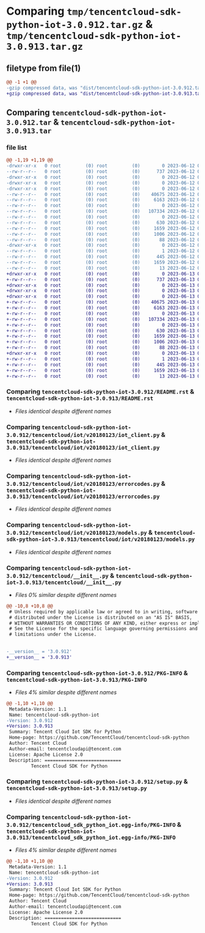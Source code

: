 # Comparing `tmp/tencentcloud-sdk-python-iot-3.0.912.tar.gz` & `tmp/tencentcloud-sdk-python-iot-3.0.913.tar.gz`

## filetype from file(1)

```diff
@@ -1 +1 @@
-gzip compressed data, was "dist/tencentcloud-sdk-python-iot-3.0.912.tar", last modified: Mon Jun 12 03:05:48 2023, max compression
+gzip compressed data, was "dist/tencentcloud-sdk-python-iot-3.0.913.tar", last modified: Tue Jun 13 02:13:19 2023, max compression
```

## Comparing `tencentcloud-sdk-python-iot-3.0.912.tar` & `tencentcloud-sdk-python-iot-3.0.913.tar`

### file list

```diff
@@ -1,19 +1,19 @@
-drwxr-xr-x   0 root         (0) root         (0)        0 2023-06-12 03:05:48.000000 tencentcloud-sdk-python-iot-3.0.912/
--rw-r--r--   0 root         (0) root         (0)      737 2023-06-12 03:05:48.000000 tencentcloud-sdk-python-iot-3.0.912/README.rst
-drwxr-xr-x   0 root         (0) root         (0)        0 2023-06-12 03:05:48.000000 tencentcloud-sdk-python-iot-3.0.912/tencentcloud/
-drwxr-xr-x   0 root         (0) root         (0)        0 2023-06-12 03:05:48.000000 tencentcloud-sdk-python-iot-3.0.912/tencentcloud/iot/
-drwxr-xr-x   0 root         (0) root         (0)        0 2023-06-12 03:05:48.000000 tencentcloud-sdk-python-iot-3.0.912/tencentcloud/iot/v20180123/
--rw-r--r--   0 root         (0) root         (0)    40675 2023-06-12 03:05:48.000000 tencentcloud-sdk-python-iot-3.0.912/tencentcloud/iot/v20180123/iot_client.py
--rw-r--r--   0 root         (0) root         (0)     6163 2023-06-12 03:05:48.000000 tencentcloud-sdk-python-iot-3.0.912/tencentcloud/iot/v20180123/errorcodes.py
--rw-r--r--   0 root         (0) root         (0)        0 2023-06-12 03:05:48.000000 tencentcloud-sdk-python-iot-3.0.912/tencentcloud/iot/v20180123/__init__.py
--rw-r--r--   0 root         (0) root         (0)   107334 2023-06-12 03:05:48.000000 tencentcloud-sdk-python-iot-3.0.912/tencentcloud/iot/v20180123/models.py
--rw-r--r--   0 root         (0) root         (0)        0 2023-06-12 03:05:48.000000 tencentcloud-sdk-python-iot-3.0.912/tencentcloud/iot/__init__.py
--rw-r--r--   0 root         (0) root         (0)      630 2023-06-12 03:05:48.000000 tencentcloud-sdk-python-iot-3.0.912/tencentcloud/__init__.py
--rw-r--r--   0 root         (0) root         (0)     1659 2023-06-12 03:05:48.000000 tencentcloud-sdk-python-iot-3.0.912/PKG-INFO
--rw-r--r--   0 root         (0) root         (0)     1006 2023-06-12 03:05:48.000000 tencentcloud-sdk-python-iot-3.0.912/setup.py
--rw-r--r--   0 root         (0) root         (0)       88 2023-06-12 03:05:48.000000 tencentcloud-sdk-python-iot-3.0.912/setup.cfg
-drwxr-xr-x   0 root         (0) root         (0)        0 2023-06-12 03:05:48.000000 tencentcloud-sdk-python-iot-3.0.912/tencentcloud_sdk_python_iot.egg-info/
--rw-r--r--   0 root         (0) root         (0)        1 2023-06-12 03:05:48.000000 tencentcloud-sdk-python-iot-3.0.912/tencentcloud_sdk_python_iot.egg-info/dependency_links.txt
--rw-r--r--   0 root         (0) root         (0)      445 2023-06-12 03:05:48.000000 tencentcloud-sdk-python-iot-3.0.912/tencentcloud_sdk_python_iot.egg-info/SOURCES.txt
--rw-r--r--   0 root         (0) root         (0)     1659 2023-06-12 03:05:48.000000 tencentcloud-sdk-python-iot-3.0.912/tencentcloud_sdk_python_iot.egg-info/PKG-INFO
--rw-r--r--   0 root         (0) root         (0)       13 2023-06-12 03:05:48.000000 tencentcloud-sdk-python-iot-3.0.912/tencentcloud_sdk_python_iot.egg-info/top_level.txt
+drwxr-xr-x   0 root         (0) root         (0)        0 2023-06-13 02:13:19.000000 tencentcloud-sdk-python-iot-3.0.913/
+-rw-r--r--   0 root         (0) root         (0)      737 2023-06-13 02:13:19.000000 tencentcloud-sdk-python-iot-3.0.913/README.rst
+drwxr-xr-x   0 root         (0) root         (0)        0 2023-06-13 02:13:19.000000 tencentcloud-sdk-python-iot-3.0.913/tencentcloud/
+drwxr-xr-x   0 root         (0) root         (0)        0 2023-06-13 02:13:19.000000 tencentcloud-sdk-python-iot-3.0.913/tencentcloud/iot/
+drwxr-xr-x   0 root         (0) root         (0)        0 2023-06-13 02:13:19.000000 tencentcloud-sdk-python-iot-3.0.913/tencentcloud/iot/v20180123/
+-rw-r--r--   0 root         (0) root         (0)    40675 2023-06-13 02:13:19.000000 tencentcloud-sdk-python-iot-3.0.913/tencentcloud/iot/v20180123/iot_client.py
+-rw-r--r--   0 root         (0) root         (0)     6163 2023-06-13 02:13:19.000000 tencentcloud-sdk-python-iot-3.0.913/tencentcloud/iot/v20180123/errorcodes.py
+-rw-r--r--   0 root         (0) root         (0)        0 2023-06-13 02:13:19.000000 tencentcloud-sdk-python-iot-3.0.913/tencentcloud/iot/v20180123/__init__.py
+-rw-r--r--   0 root         (0) root         (0)   107334 2023-06-13 02:13:19.000000 tencentcloud-sdk-python-iot-3.0.913/tencentcloud/iot/v20180123/models.py
+-rw-r--r--   0 root         (0) root         (0)        0 2023-06-13 02:13:19.000000 tencentcloud-sdk-python-iot-3.0.913/tencentcloud/iot/__init__.py
+-rw-r--r--   0 root         (0) root         (0)      630 2023-06-13 02:13:19.000000 tencentcloud-sdk-python-iot-3.0.913/tencentcloud/__init__.py
+-rw-r--r--   0 root         (0) root         (0)     1659 2023-06-13 02:13:19.000000 tencentcloud-sdk-python-iot-3.0.913/PKG-INFO
+-rw-r--r--   0 root         (0) root         (0)     1006 2023-06-13 02:13:19.000000 tencentcloud-sdk-python-iot-3.0.913/setup.py
+-rw-r--r--   0 root         (0) root         (0)       88 2023-06-13 02:13:19.000000 tencentcloud-sdk-python-iot-3.0.913/setup.cfg
+drwxr-xr-x   0 root         (0) root         (0)        0 2023-06-13 02:13:19.000000 tencentcloud-sdk-python-iot-3.0.913/tencentcloud_sdk_python_iot.egg-info/
+-rw-r--r--   0 root         (0) root         (0)        1 2023-06-13 02:13:19.000000 tencentcloud-sdk-python-iot-3.0.913/tencentcloud_sdk_python_iot.egg-info/dependency_links.txt
+-rw-r--r--   0 root         (0) root         (0)      445 2023-06-13 02:13:19.000000 tencentcloud-sdk-python-iot-3.0.913/tencentcloud_sdk_python_iot.egg-info/SOURCES.txt
+-rw-r--r--   0 root         (0) root         (0)     1659 2023-06-13 02:13:19.000000 tencentcloud-sdk-python-iot-3.0.913/tencentcloud_sdk_python_iot.egg-info/PKG-INFO
+-rw-r--r--   0 root         (0) root         (0)       13 2023-06-13 02:13:19.000000 tencentcloud-sdk-python-iot-3.0.913/tencentcloud_sdk_python_iot.egg-info/top_level.txt
```

### Comparing `tencentcloud-sdk-python-iot-3.0.912/README.rst` & `tencentcloud-sdk-python-iot-3.0.913/README.rst`

 * *Files identical despite different names*

### Comparing `tencentcloud-sdk-python-iot-3.0.912/tencentcloud/iot/v20180123/iot_client.py` & `tencentcloud-sdk-python-iot-3.0.913/tencentcloud/iot/v20180123/iot_client.py`

 * *Files identical despite different names*

### Comparing `tencentcloud-sdk-python-iot-3.0.912/tencentcloud/iot/v20180123/errorcodes.py` & `tencentcloud-sdk-python-iot-3.0.913/tencentcloud/iot/v20180123/errorcodes.py`

 * *Files identical despite different names*

### Comparing `tencentcloud-sdk-python-iot-3.0.912/tencentcloud/iot/v20180123/models.py` & `tencentcloud-sdk-python-iot-3.0.913/tencentcloud/iot/v20180123/models.py`

 * *Files identical despite different names*

### Comparing `tencentcloud-sdk-python-iot-3.0.912/tencentcloud/__init__.py` & `tencentcloud-sdk-python-iot-3.0.913/tencentcloud/__init__.py`

 * *Files 0% similar despite different names*

```diff
@@ -10,8 +10,8 @@
 # Unless required by applicable law or agreed to in writing, software
 # distributed under the License is distributed on an "AS IS" BASIS,
 # WITHOUT WARRANTIES OR CONDITIONS OF ANY KIND, either express or implied.
 # See the License for the specific language governing permissions and
 # limitations under the License.
 
 
-__version__ = '3.0.912'
+__version__ = '3.0.913'
```

### Comparing `tencentcloud-sdk-python-iot-3.0.912/PKG-INFO` & `tencentcloud-sdk-python-iot-3.0.913/PKG-INFO`

 * *Files 4% similar despite different names*

```diff
@@ -1,10 +1,10 @@
 Metadata-Version: 1.1
 Name: tencentcloud-sdk-python-iot
-Version: 3.0.912
+Version: 3.0.913
 Summary: Tencent Cloud Iot SDK for Python
 Home-page: https://github.com/TencentCloud/tencentcloud-sdk-python
 Author: Tencent Cloud
 Author-email: tencentcloudapi@tencent.com
 License: Apache License 2.0
 Description: ============================
         Tencent Cloud SDK for Python
```

### Comparing `tencentcloud-sdk-python-iot-3.0.912/setup.py` & `tencentcloud-sdk-python-iot-3.0.913/setup.py`

 * *Files identical despite different names*

### Comparing `tencentcloud-sdk-python-iot-3.0.912/tencentcloud_sdk_python_iot.egg-info/PKG-INFO` & `tencentcloud-sdk-python-iot-3.0.913/tencentcloud_sdk_python_iot.egg-info/PKG-INFO`

 * *Files 4% similar despite different names*

```diff
@@ -1,10 +1,10 @@
 Metadata-Version: 1.1
 Name: tencentcloud-sdk-python-iot
-Version: 3.0.912
+Version: 3.0.913
 Summary: Tencent Cloud Iot SDK for Python
 Home-page: https://github.com/TencentCloud/tencentcloud-sdk-python
 Author: Tencent Cloud
 Author-email: tencentcloudapi@tencent.com
 License: Apache License 2.0
 Description: ============================
         Tencent Cloud SDK for Python
```

